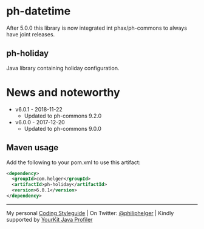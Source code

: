 # ph-datetime

After 5.0.0 this library is now integrated int phax/ph-commons to always have joint releases. 

## ph-holiday

Java library containing holiday configuration.

# News and noteworthy

* v6.0.1 - 2018-11-22
    * Updated to ph-commons 9.2.0
* v6.0.0 - 2017-12-20
    * Updated to ph-commons 9.0.0

## Maven usage

Add the following to your pom.xml to use this artifact:

```xml
<dependency>
  <groupId>com.helger</groupId>
  <artifactId>ph-holiday</artifactId>
  <version>6.0.1</version>
</dependency>
```

---

My personal [Coding Styleguide](https://github.com/phax/meta/blob/master/CodingStyleguide.md) |
On Twitter: <a href="https://twitter.com/philiphelger">@philiphelger</a> |
Kindly supported by [YourKit Java Profiler](https://www.yourkit.com)